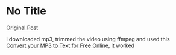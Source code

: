 # No Title

[Original Post](https://discourse.onlinedegree.iitm.ac.in/t/168057/2)

<p>i downloaded mp3, trimmed the video using ffmpeg  and used this<br>
<a href="https://www.zamzar.com/tools/mp3-to-text/" class="inline-onebox" rel="noopener nofollow ugc">Convert your MP3 to Text for Free Online</a>, it worked</p>